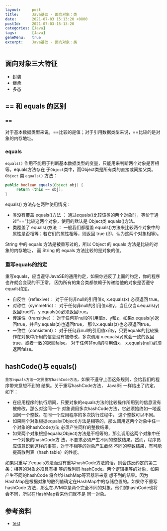 ```yaml
---
layout:     post
title:      Java基础 - 面向对象：类
date:       2021-07-03 15:13:20 +0800
postId:     2021-07-03-15-13-20
categories: [Java]
tags:       [Java]
geneMenu:   true
excerpt:    Java基础 - 面向对象：类
---
```


## 面向对象三大特征
* 封装
* 继承
* 多态

## == 和 equals 的区别

### ==
对于基本数据类型来说，==比较的是值；对于引用数据类型来说，==比较的是对象的内存地址。

### equals
`equals()` 作用不能用于判断基本数据类型的变量，只能用来判断两个对象是否相等。equals方法存在
于`Object`类中，而Object类是所有类的直接或间接父类。`Object` 类 `equals()` 方法：
```java
public boolean equals(Object obj) {
     return (this == obj);
}
```

equals() 方法存在两种使用情况：
* 类没有覆盖 equals()方法 ：
  通过equals()比较该类的两个对象时，等价于通过“==”比较这两个对象，使用的默认是 Object类
  equals()方法。
* 类覆盖了 equals()方法 ：
  一般我们都覆盖 equals()方法来比较两个对象中的属性是否相等；若它们的属性相等，则返回 true
  (即，认为这两个对象相等)。

String 中的 equals 方法是被重写过的，所以 Object 的 equals 方法是比较的对象的内存地址，
而 String 的 equals 方法比较的是对象的值。

### 重写equals的约定
重写equals，应当遵守JavaSE的通用约定，如果你违反了上面的约定，你的程序也许就会变现的不正常。
因为所有的集合类都依赖于传递给他的对象是否遵守equals约定。

* 自反性（reflexive）：
  对于任何非null的引用值x, x.equals(x) 必须返回 true。
* 对称性（symmetric）：
  对于任何非null的引用值x和y，当且仅当x.equals(y) 返回true时，y.equals(x)必须返回true。
* 传递性（transitive）：
  对于任何非null的引用值x、y和z，如果x.equals(y)返回true，并且y.equals(z)也返回true，
  那么x.equals(z)也必须返回true。
* 一致性（consistent）：
  对于任何非null的引用值x和y，只要equals的比较操作在对象中所用的信息没有被修改，多次调用
  x.equals(y)就会一致的返回true，或者一致的返回false。 对于任何非null的引用值x，
  x.equals(null)必须返回false。

## hashCode()与 equals()
`重写equals方法一定要重写hashCode方法`，如果不遵守上面这条规则，会给我们的程序带来意想不到的
结果。关于重写hashCode方法， JavaSE 一样给出了约定，如下：

* 在应用程序的执行期间，只要对象的equals方法的比较操作所用到的信息没有被修改，那么对这同一个
  对象调用多次hashCode方法，它必须始终如一地返回同一个整数。在同一个应用程序的多次执行过程中，
  这个整数可以不同。
* 如果两个对象根据equals(Object)方法是相等的，那么调用这两个对象中任一个对象的hashCode方法
  必须产生同样的整数结果。
* 如果两个对象根据equals(Object)方法是不相等的，那么调用这两个对象中任一个对象的hashCode方
  法，不要求必须产生不同的整数结果。然而，程序员应该意识到这样的事实，对于不相等的对象产生截然
  不同的整数结果，有可能提高散列表（hash table）的性能。

如果只重写了equals方法而没有重写hashCode方法的话，则会违反约定的第二条：相等的对象必须具有相
等的散列码 hashCode。两个逻辑相等的对象，如果产生不同的hashCode 将会给HashMap等容器带来意
想不到的结果。因为HashMap是根据对象的散列值确定在HashMap中的存储位置的。如果你不重写hashCode
方法，那么在JVM中是两个完全不同的对象，他们的hashCode也将会不同，所以在HashMap看来他们就不是
同一对象。

## 参考资料

* [test](test.html)

